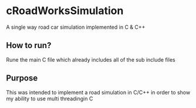 # cRoadWorksSimulation
A single way road car simulation implemented in C &amp; C++

## How to run?
Rune the main C file which already includes all of the sub include files

## Purpose
This was intended to implement a road simulation in C/C++ in order to show my ability to use multi threadingin C
